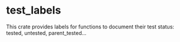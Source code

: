 # test_labels

This crate provides labels for functions to document their test
status:
tested, untested, parent_tested...
